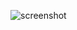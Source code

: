 ![screenshot](https://user-images.githubusercontent.com/126896427/237033610-056f20cb-6177-4653-9ab1-3b3fbaf74d88.jpg)
